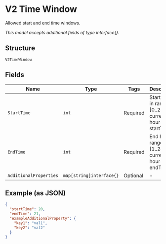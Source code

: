 
# V2 Time Window

Allowed start and end time windows.

*This model accepts additional fields of type interface{}.*

## Structure

`V2TimeWindow`

## Fields

| Name | Type | Tags | Description |
|  --- | --- | --- | --- |
| `StartTime` | `int` | Required | Start hour in range [0..23], current hour >= startTime. |
| `EndTime` | `int` | Required | End hour in range [1..24], current hour < endTime. |
| `AdditionalProperties` | `map[string]interface{}` | Optional | - |

## Example (as JSON)

```json
{
  "startTime": 20,
  "endTime": 21,
  "exampleAdditionalProperty": {
    "key1": "val1",
    "key2": "val2"
  }
}
```

